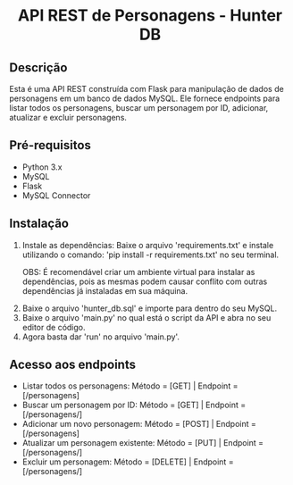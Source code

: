 <h1 align="center">API REST de Personagens - Hunter DB</h1>
<h2>Descrição</h2>
<p>Esta é uma API REST construída com Flask para manipulação de dados de personagens em um banco de dados MySQL. Ele fornece endpoints para listar todos os personagens, buscar um personagem por ID, adicionar, atualizar e excluir personagens.</p>
<h2>Pré-requisitos</h2>
<ul>
  <li>Python 3.x</li>
  <li>MySQL</li>
  <li>Flask</li>
  <li>MySQL Connector</li>
</ul>
<h2>Instalação</h2>
<ol>
  <li>Instale as dependências: Baixe o arquivo 'requirements.txt' e instale utilizando o comando: 'pip install -r requirements.txt' no seu terminal.</li>
  <p>OBS: É recomendável criar um ambiente virtual para instalar as dependências, pois as mesmas podem causar conflito com outras dependências já instaladas em sua máquina.</p>
  <li>Baixe o arquivo 'hunter_db.sql' e importe para dentro do seu MySQL.</li>
  <li>Baixe o arquivo 'main.py' no qual está o script da API e abra no seu editor de código.</li>
  <li>Agora basta dar 'run' no arquivo 'main.py'.</li>
</ol>
<h2>Acesso aos endpoints</h2>
<ul>
  <li>Listar todos os personagens: Método = [GET] | Endpoint = [/personagens]</li>
  <li>Buscar um personagem por ID: Método = [GET] | Endpoint = [/personagens/<id>]</li>
  <li>Adicionar um novo personagem: Método = [POST] | Endpoint = [/personagens]</li>
  <li>Atualizar um personagem existente: Método = [PUT] | Endpoint = [/personagens/<id>]</li>
  <li>Excluir um personagem: Método = [DELETE] | Endpoint = [/personagens/<id>]</li>
</ul>
